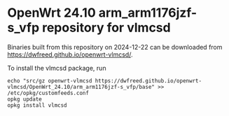 OpenWrt 24.10 arm_arm1176jzf-s_vfp repository for vlmcsd
========

Binaries built from this repository on 2024-12-22 can be downloaded from <https://dwfreed.github.io/openwrt-vlmcsd/>.

To install the vlmcsd package, run

```
echo "src/gz openwrt-vlmcsd https://dwfreed.github.io/openwrt-vlmcsd/OpenWrt_24.10/arm_arm1176jzf-s_vfp/base" >> /etc/opkg/customfeeds.conf
opkg update
opkg install vlmcsd
```
